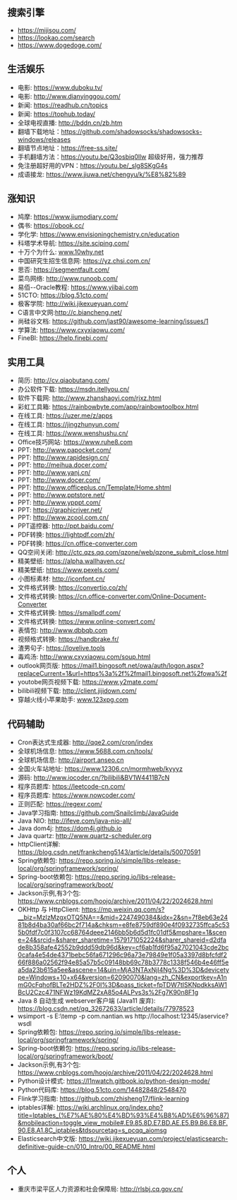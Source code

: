 ## 搜索引擎
- https://mijisou.com/
- https://lookao.com/search
- https://www.dogedoge.com/

## 生活娱乐
- 电影: https://www.duboku.tv/
- 电影: http://www.dianyinggou.com/
- 新闻: https://readhub.cn/topics
- 新闻: https://tophub.today/    
- 全球电视直播: http://bddn.cn/zb.htm
- 翻墙下载地址：https://github.com/shadowsocks/shadowsocks-windows/releases
- 翻墙节点地址：https://free-ss.site/
- 手机翻墙方法：https://youtu.be/Q3osbiq0llw  超级好用，强力推荐
- 免注册超好用的VPN：https://youtu.be/_slg8SKgG4s
- 成语接龙: https://www.jiuwa.net/chengyu/k/%E8%82%89

## 涨知识
- 鸠摩: https://www.jiumodiary.com/
- 偶书: https://obook.cc/
- 学化学: https://www.envisioningchemistry.cn/education
- 科塔学术导航: https://site.sciping.com/
- 十万个为什么: www.10why.net
- 中国研究生招生信息网: https://yz.chsi.com.cn/
- 思否: https://segmentfault.com/
- 菜鸟网络: http://www.runoob.com/
- 易佰--Oracle教程: https://www.yiibai.com
- 51CTO: https://blog.51cto.com/
- 极客学院: http://wiki.jikexueyuan.com/
- C语言中文网:http://c.biancheng.net/
- 尚硅谷文档: https://github.com/jast90/awesome-learning/issues/1
- 学算法: https://www.cxyxiaowu.com/
- FineBI: https://help.finebi.com/
    
## 实用工具
- 简历: http://cv.qiaobutang.com/
- 办公软件下载: https://msdn.itellyou.cn/
- 软件下载网: http://www.zhanshaoyi.com/rjxz.html
- 彩虹工具箱: https://rainbowbyte.com/app/rainbowtoolbox.html
- 在线工具: https://uzer.me/z/apps
- 在线工具: https://jingzhunyun.com/
- 在线工具: https://www.wenshushu.cn/
- Office技巧网站: https://www.ruhe8.com
- PPT: http://www.papocket.com/
- PPT: http://www.rapidesign.cn/
- PPT: http://meihua.docer.com/
- PPT: http://www.yanj.cn/
- PPT: http://www.docer.com/
- PPT: http://www.officeplus.cn/Template/Home.shtml
- PPT: http://www.pptstore.net/
- PPT: http://www.ypppt.com/
- PPT: https://graphicriver.net/
- PPT: http://www.zcool.com.cn/
- PPT遥控器: http://ppt.baidu.com/
- PDF转换: https://lightpdf.com/zh/
- PDF转换: https://cn.office-converter.com
- QQ空间关闭: http://ctc.qzs.qq.com/qzone/web/qzone_submit_close.html
- 精美壁纸: https://alpha.wallhaven.cc/
- 精美壁纸: https://www.pexels.com/
- 小图标素材: http://iconfont.cn/
- 文件格式转换: https://convertio.co/zh/
- 文件格式转换: https://cn.office-converter.com/Online-Document-Converter
- 文件格式转换: https://smallpdf.com/
- 文件格式转换: https://www.online-convert.com/
- 表情包: http://www.dbbqb.com
- 视频格式转换: https://handbrake.fr/
- 渣男句子: https://lovelive.tools 
- 毒鸡汤: http://www.cxyxiaowu.com/soup.html
- outlook网页版: https://mail1.bingosoft.net/owa/auth/logon.aspx?replaceCurrent=1&url=https%3a%2f%2fmail1.bingosoft.net%2fowa%2f
- youtobe网页视频下载: https://www.y2mate.com/
- bilibili视频下载: http://client.jijidown.com/
- 穿越火线小苹果助手: www.123xpg.com

## 代码辅助
- Cron表达式生成器: http://qqe2.com/cron/index
- 全球机场信息: https://www.5688.com.cn/tools/
- 全球机场信息: http://airport.anseo.cn
- 全国火车站地址: https://www.12306.cn/mormhweb/kyyyz
- 源码: http://www.iocoder.cn/?bilibili&BV1W4411B7cN
- 程序员题库: https://leetcode-cn.com/
- 程序员题库: https://www.nowcoder.com/
- 正则匹配: https://regexr.com/
- Java学习指南: https://github.com/Snailclimb/JavaGuide
- Java NIO: http://ifeve.com/java-nio-all/
- Java dom4j: https://dom4j.github.io
- Java quartz: http://www.quartz-scheduler.org
- httpClient详解: https://blog.csdn.net/frankcheng5143/article/details/50070591
- Spring依赖包: https://repo.spring.io/simple/libs-release-local/org/springframework/spring/
- Spring-boot依赖包: https://repo.spring.io/libs-release-local/org/springframework/boot/
- Jackson示例,有3个包: https://www.cnblogs.com/hoojo/archive/2011/04/22/2024628.html
- OKHttp 与 HttpClient: https://mp.weixin.qq.com/s?__biz=MzIzMzgxOTQ5NA==&mid=2247490384&idx=2&sn=7f8eb63e2481b8d4ba30af66bc2f714a&chksm=e8fe8759df890e4f0932735ffca5c535b0fdf7c0f3107cc68764deee2146bb5b6d5d1fc01df5&mpshare=1&scene=24&srcid=&sharer_sharetime=1579171052224&sharer_shareid=d2dfade8b358afe42552b9ddd59db96d&key=cf6ab1fd6f95a27021043cde2bc0cafa4e54de4371bebc56fa671296c96a73e79849e1f05a3397d8bfcfdf266f886a02562f94e85a57b5c09148bb69c78b3778c1338f546b4e46ff5ea5da23b615a5ee&ascene=14&uin=MjA3NTAxNjI4Ng%3D%3D&devicetype=Windows+10+x64&version=62090070&lang=zh_CN&exportkey=A1nmG0cFqhofBLTe2HDZ%2F0I%3D&pass_ticket=fpTDW7tISKNpdkksAW1BcU2Czc471NFWz19KdMZ2xA85o4ALPvs3s%2Fg7K90n8F1g
- Java 8 自动生成 webserver客户端 (Java11 废弃): https://blog.csdn.net/qq_32672633/article/details/77978523
- wsimport -s E:\temp -p com.nantian.ws http://localhost:12345/aservice?wsdl
- Spring依赖包: https://repo.spring.io/simple/libs-release-local/org/springframework/spring/
- Spring-boot依赖包: https://repo.spring.io/libs-release-local/org/springframework/boot/
- Jackson示例,有3个包: https://www.cnblogs.com/hoojo/archive/2011/04/22/2024628.html
- Python设计模式: https://l1nwatch.gitbook.io/python-design-mode/
- Python代码库: https://blog.51cto.com/14482848/2548470
- Flink学习指南: https://github.com/zhisheng17/flink-learning
- iptables详解: https://wiki.archlinux.org/index.php?title=Iptables_(%E7%AE%80%E4%BD%93%E4%B8%AD%E6%96%87)&mobileaction=toggle_view_mobile#.E9.85.8D.E7.BD.AE.E5.B9.B6.E8.BF.90.E8.A1.8C_iptables&tdsourcetag=s_pcqq_aiomsg
- Elasticsearch中文版: https://wiki.jikexueyuan.com/project/elasticsearch-definitive-guide-cn/010_Intro/00_README.html

## 个人
- 重庆市梁平区人力资源和社会保障局: http://rlsbj.cq.gov.cn/